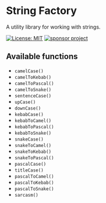 # String Factory
A utility library for working with strings. 

[![License: MIT](https://img.shields.io/npm/l/string-factory?color=1eb319)](LICENSE.md)
[![sponsor project](https://img.shields.io/badge/-buy_me_a%C2%A0coffee-gray?logo=buy-me-a-coffee)](https://www.buymeacoffee.com/sandypockets)

## Available functions

- `camelCase()`
- `camelToKebab()`
- `camelToPascal()`
- `camelToSnake()`
- `sentenceCase()`
- `upCase()`
- `downCase()`
- `kebabCase()`
- `kebabToCamel()`
- `kebabToPascal()`
- `kebabToSnake()`
- `snakeCase()`
- `snakeToCamel()`
- `snakeToKebab()`
- `snakeToPascal()`
- `pascalCase()`
- `titleCase()`
- `pascalToCamel()`
- `pascalToKebab()`
- `pascalToSnake()`
- `sarcasm()`

